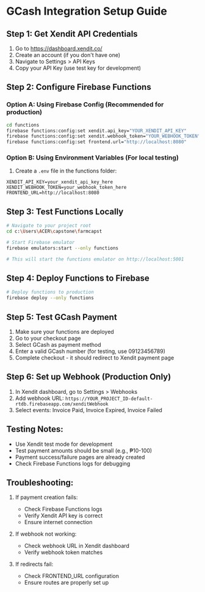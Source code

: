 # GCash Integration Setup Guide

## Step 1: Get Xendit API Credentials

1. Go to https://dashboard.xendit.co/
2. Create an account (if you don't have one)
3. Navigate to Settings > API Keys
4. Copy your API Key (use test key for development)

## Step 2: Configure Firebase Functions

### Option A: Using Firebase Config (Recommended for production)
```bash
cd functions
firebase functions:config:set xendit.api_key="YOUR_XENDIT_API_KEY"
firebase functions:config:set xendit.webhook_token="YOUR_WEBHOOK_TOKEN"
firebase functions:config:set frontend.url="http://localhost:8080"
```

### Option B: Using Environment Variables (For local testing)
1. Create a `.env` file in the functions folder:
```
XENDIT_API_KEY=your_xendit_api_key_here
XENDIT_WEBHOOK_TOKEN=your_webhook_token_here
FRONTEND_URL=http://localhost:8080
```

## Step 3: Test Functions Locally

```bash
# Navigate to your project root
cd c:\Users\ACER\capstone\farmcapst

# Start Firebase emulator
firebase emulators:start --only functions

# This will start the functions emulator on http://localhost:5001
```

## Step 4: Deploy Functions to Firebase

```bash
# Deploy functions to production
firebase deploy --only functions
```

## Step 5: Test GCash Payment

1. Make sure your functions are deployed
2. Go to your checkout page
3. Select GCash as payment method
4. Enter a valid GCash number (for testing, use 09123456789)
5. Complete checkout - it should redirect to Xendit payment page

## Step 6: Set up Webhook (Production Only)

1. In Xendit dashboard, go to Settings > Webhooks
2. Add webhook URL: `https://YOUR_PROJECT_ID-default-rtdb.firebaseapp.com/xenditWebhook`
3. Select events: Invoice Paid, Invoice Expired, Invoice Failed

## Testing Notes:

- Use Xendit test mode for development
- Test payment amounts should be small (e.g., ₱10-100)
- Payment success/failure pages are already created
- Check Firebase Functions logs for debugging

## Troubleshooting:

1. If payment creation fails:
   - Check Firebase Functions logs
   - Verify Xendit API key is correct
   - Ensure internet connection

2. If webhook not working:
   - Check webhook URL in Xendit dashboard
   - Verify webhook token matches

3. If redirects fail:
   - Check FRONTEND_URL configuration
   - Ensure routes are properly set up
